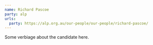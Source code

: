 ```yaml
---
name: Richard Pascoe
party: alp
urls:
  party: https://alp.org.au/our-people/our-people/richard-pascoe/
---
```

Some verbiage about the candidate here.
